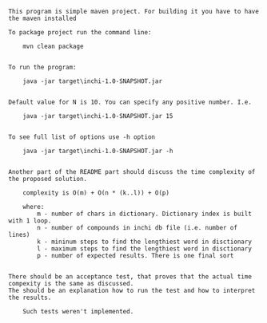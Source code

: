 
    This program is simple maven project. For building it you have to have the maven installed

    To package project run the command line:

        mvn clean package


    To run the program:

        java -jar target\inchi-1.0-SNAPSHOT.jar


    Default value for N is 10. You can specify any positive number. I.e.

	    java -jar target\inchi-1.0-SNAPSHOT.jar 15


    To see full list of options use -h option

        java -jar target\inchi-1.0-SNAPSHOT.jar -h


	Another part of the README part should discuss the time complexity of the proposed solution.

        complexity is O(m) + O(n * (k..l)) + O(p)

        where:
            m - number of chars in dictionary. Dictionary index is built with 1 loop.
            n - number of compounds in inchi db file (i.e. number of lines)
            k - mininum steps to find the lengthiest word in disctionary
            l - maximum steps to find the lengthiest word in disctionary
            p - number of expected results. There is one final sort


    There should be an acceptance test, that proves that the actual time compexity is the same as discussed.
    The should be an explanation how to run the test and how to interpret the results.

        Such tests weren't implemented.





